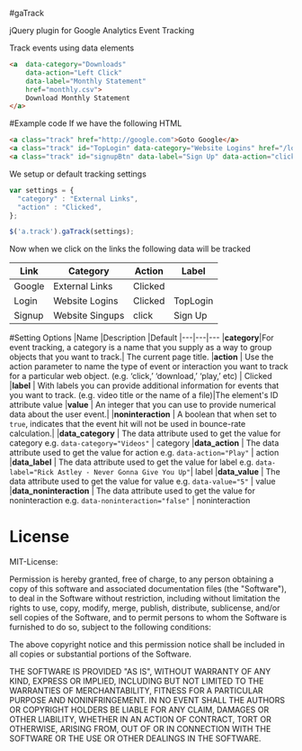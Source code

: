 #gaTrack

jQuery plugin for Google Analytics Event Tracking

Track events using data elements
```html
<a  data-category="Downloads" 
    data-action="Left Click" 
    data-label="Monthly Statement" 
    href="monthly.csv">
    Download Monthly Statement
</a>
```
#Example code
If we have the following HTML
```html
<a class="track" href="http://google.com">Goto Google</a>
<a class="track" id="TopLogin" data-category="Website Logins" href="/login">Login</a>
<a class="track" id="signupBtn" data-label="Sign Up" data-action="click" data-category="Website Singups" href="/signup">Signup</a>
```
We setup or default tracking settings
```javascript
var settings = {
  "category" : "External Links",
  "action" : "Clicked",
};

$('a.track').gaTrack(settings);
```
Now when we click on the links the following data will be tracked

|Link | Category| Action| Label
|-----|---------|-------|-------
|Google | External Links | Clicked |
|Login | Website Logins | Clicked | TopLogin
|Signup | Website Singups | click | Sign Up

#Setting Options
|Name |Description |Default
|---|---|---
|**category**|For event tracking, a category is a name that you supply as a way to group objects that you want to track.| The current  page title.
|**action** | Use the action parameter to name the type of event or interaction you want to track for a particular web object. (e.g. ‘click,’ ‘download,’ ‘play,’ etc) | Clicked
|**label** | With labels you can provide additional information for events that you want to track. (e.g. video title or the name of a file)|The element's ID attribute value
|**value** | An integer that you can use to provide numerical data about the user event.|
|**noninteraction** | A boolean that when set to `true`, indicates that the event hit will not be used in bounce-rate calculation.|
|**data_category** | The data attribute used to get the value for category e.g. `data-category="Videos"` | category
|**data_action** | The data attribute used to get the value for action e.g. `data-action="Play"` | action
|**data_label** | The data attribute used to get the value for label e.g. `data-label="Rick Astley - Never Gonna Give You Up"`| label
|**data_value** | The data attribute used to get the value for value e.g. `data-value="5"` | value
|**data_noninteraction** | The data attribute used to get the value for noninteraction e.g. `data-noninteraction="false"` | noninteraction

# License
MIT-License:

Permission is hereby granted, free of charge, to any person obtaining
a copy of this software and associated documentation files (the
"Software"), to deal in the Software without restriction, including
without limitation the rights to use, copy, modify, merge, publish,
distribute, sublicense, and/or sell copies of the Software, and to
permit persons to whom the Software is furnished to do so, subject to
the following conditions:

The above copyright notice and this permission notice shall be
included in all copies or substantial portions of the Software.

THE SOFTWARE IS PROVIDED "AS IS", WITHOUT WARRANTY OF ANY KIND,
EXPRESS OR IMPLIED, INCLUDING BUT NOT LIMITED TO THE WARRANTIES OF
MERCHANTABILITY, FITNESS FOR A PARTICULAR PURPOSE AND
NONINFRINGEMENT. IN NO EVENT SHALL THE AUTHORS OR COPYRIGHT HOLDERS BE
LIABLE FOR ANY CLAIM, DAMAGES OR OTHER LIABILITY, WHETHER IN AN ACTION
OF CONTRACT, TORT OR OTHERWISE, ARISING FROM, OUT OF OR IN CONNECTION
WITH THE SOFTWARE OR THE USE OR OTHER DEALINGS IN THE SOFTWARE.